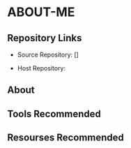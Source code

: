 # ABOUT-ME
## Repository Links
* Source Repository: []

* Host Repository: 
## About
## Tools Recommended
## Resourses Recommended
